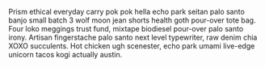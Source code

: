 Prism ethical everyday carry pok pok hella echo park seitan palo santo banjo small batch 3 wolf moon jean shorts health goth pour-over tote bag. Four loko meggings trust fund, mixtape biodiesel pour-over palo santo irony. Artisan fingerstache palo santo next level typewriter, raw denim chia XOXO succulents. Hot chicken ugh scenester, echo park umami live-edge unicorn tacos kogi actually austin.